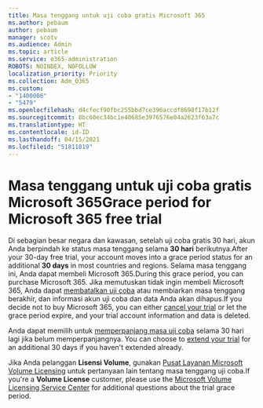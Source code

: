 ```yaml
---
title: Masa tenggang untuk uji coba gratis Microsoft 365
ms.author: pebaum
author: pebaum
manager: scotv
ms.audience: Admin
ms.topic: article
ms.service: o365-administration
ROBOTS: NOINDEX, NOFOLLOW
localization_priority: Priority
ms.collection: Adm_O365
ms.custom:
- "1400006"
- "5479"
ms.openlocfilehash: d4cfecf90fbc255bbd7ce396accdf8698f17b12f
ms.sourcegitcommit: 8bc60ec34bc1e40685e3976576e04a2623f63a7c
ms.translationtype: HT
ms.contentlocale: id-ID
ms.lasthandoff: 04/15/2021
ms.locfileid: "51811819"
---
```

# <a name="grace-period-for-microsoft-365-free-trial"></a><span data-ttu-id="0b50d-102">Masa tenggang untuk uji coba gratis Microsoft 365</span><span class="sxs-lookup"><span data-stu-id="0b50d-102">Grace period for Microsoft 365 free trial</span></span>

<span data-ttu-id="0b50d-103">Di sebagian besar negara dan kawasan, setelah uji coba gratis 30 hari, akun Anda berpindah ke status masa tenggang selama **30 hari** berikutnya.</span><span class="sxs-lookup"><span data-stu-id="0b50d-103">After your 30-day free trial, your account moves into a grace period status for an additional **30 days** in most countries and regions.</span></span> <span data-ttu-id="0b50d-104">Selama masa tenggang ini, Anda dapat membeli Microsoft 365.</span><span class="sxs-lookup"><span data-stu-id="0b50d-104">During this grace period, you can purchase Microsoft 365.</span></span> <span data-ttu-id="0b50d-105">Jika memutuskan tidak ingin membeli Microsoft 365, Anda dapat [membatalkan uji coba](https://docs.microsoft.com/microsoft-365/commerce/subscriptions/cancel-your-subscription?view=o365-worldwide) atau membiarkan masa tenggang berakhir, dan informasi akun uji coba dan data Anda akan dihapus.</span><span class="sxs-lookup"><span data-stu-id="0b50d-105">If you decide not to buy Microsoft 365, you can either [cancel your trial](https://docs.microsoft.com/microsoft-365/commerce/subscriptions/cancel-your-subscription?view=o365-worldwide) or let the grace period expire, and your trial account information and data is deleted.</span></span>

<span data-ttu-id="0b50d-106">Anda dapat memilih untuk [memperpanjang masa uji coba](https://docs.microsoft.com/microsoft-365/commerce/extend-your-trial) selama 30 hari lagi jika belum memperpanjangnya. </span><span class="sxs-lookup"><span data-stu-id="0b50d-106">You can choose to [extend your trial](https://docs.microsoft.com/microsoft-365/commerce/extend-your-trial) for an additional 30 days if you haven't extended already.</span></span>

<span data-ttu-id="0b50d-107">Jika Anda pelanggan **Lisensi Volume**, gunakan [Pusat Layanan Microsoft Volume Licensing](https://support.microsoft.com/help/4471406/how-to-contact-the-microsoft-volume-licensing-service-center) untuk pertanyaan lain tentang masa tenggang uji coba.</span><span class="sxs-lookup"><span data-stu-id="0b50d-107">If you're a **Volume License** customer, please use the [Microsoft Volume Licensing Service Center](https://support.microsoft.com/help/4471406/how-to-contact-the-microsoft-volume-licensing-service-center) for additional questions about the trial grace period.</span></span>
